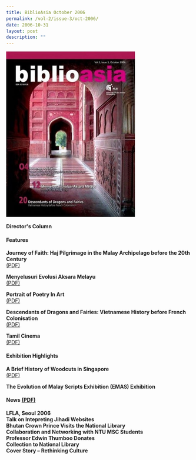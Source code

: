 ```yaml
---
title: BiblioAsia October 2006
permalink: /vol-2/issue-3/oct-2006/
date: 2006-10-31
layout: post
description: ""
---
```

<img style="width: 350px; height: 450px;" src="/images/vol-2-issue-3/Oct06.JPG">

**Director's Column**<br>

#### **Features**

**Journey of Faith: Haj Pilgrimage in the Malay Archipelago before the 20th Century**<br> [(PDF)](/files/pdf/vol-2/issue-3/v2-issue3_HajPilgrimage.pdf)

**Menyelusuri Evolusi Aksara Melayu**<br> [(PDF)](/files/pdf/vol-2/issue-3/v2-issue3_AksaraMelayu.pdf)

**Portrait of Poetry In Art**<br> [(PDF)](/files/pdf/vol-2/issue-3/v2-issue3_PortraitsPoetry.pdf)

**Descendants of Dragons and Fairies: Vietnamese History before French Colonisation**<br> [(PDF)](/files/pdf/vol-2/issue-3/v2-issue3_DragonsFairies.pdf)

**Tamil Cinema**<br> [(PDF)](/files/pdf/vol-2/issue-3/v2-issue3_Tamil.pdf)

#### **Exhibition Highlights**

**A Brief History of Woodcuts in Singapore**<br> [(PDF)](/files/pdf/vol-2/issue-3/v2-issue3_WoodcutsHistory.pdf)

**The Evolution of Malay Scripts Exhibition (EMAS) Exhibition**<br>

#### **News** [(PDF)](/files/pdf/vol-2/issue-3/News%20for%20Oct%202006.pdf)

**LFLA, Seoul 2006**<br>
**Talk on Intepreting Jihadi Websites**<br>
**Bhutan Crown Prince Visits the National Library**<br>
**Collaboration and Networking with NTU MSC Students**<br>
**Professor Edwin Thumboo Donates** <br>
**Collection to National Library** <br>
**Cover Story – Rethinking Culture** <br>